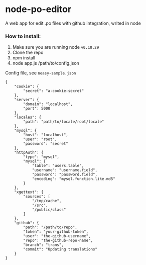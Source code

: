node-po-editor
==============

A web app for edit .po files with github integration, writed in node

### How to install:
1. Make sure you are running node `v0.10.29`
2. Clone the repo
3. npm install
4. node app.js /path/to/config.json

Config file, see `neasy-sample.json`

````
{
    "cookie": {
        "secret": "a-cookie-secret"
    },
    "server": {
        "domain": "localhost",
        "port": 5000
    },
    "locales": {
        "path": "path/to/locale/root/locale"
    },
    "mysql": {
        "host": "localhost",
        "user": "root",
        "password": "secret"
    },
    "httpAuth": {
        "type": "mysql",
        "mysql": {
            "table": "users.table",
            "username": "username.field",
            "password": "password.field",
            "encoding": "mysql.function.like.md5"
        }
    },
    "xgettext": {
        "sources": [
            "/tmp/cache",
            "/src",
            "/public/class"
        ]
    },
    "github": {
        "path": "/path/to/repo",
        "token": "your-github-token",
        "user": "the-github-username",
        "repo": "the-github-repo-name",
        "branch": "trans",
        "commit": "Updating translations"
    }
}
````
